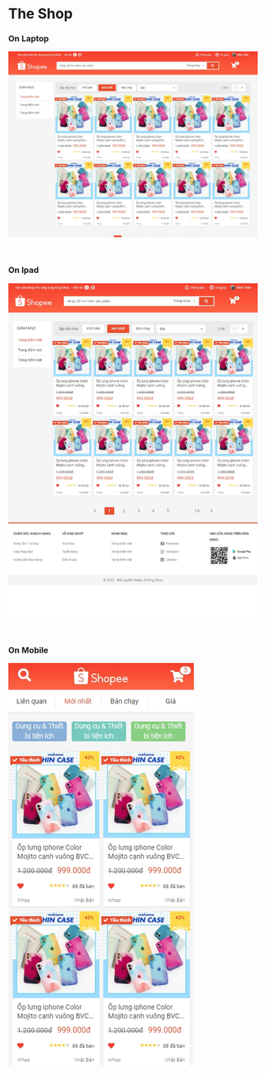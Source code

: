 # The Shop

### On Laptop

![The Band screen shot](./assets/img/src-laptop.jpg)

<br />

### On Ipad

![The Band screen shot](./assets/img/src-ipad.jpg)

<br />

### On Mobile

![The Band screen shot](./assets/img/src-phone.jpg)
